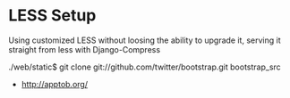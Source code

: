 

LESS Setup
==========

Using customized LESS without loosing the ability to upgrade it, serving it straight from less with Django-Compress


./web/static$ git clone git://github.com/twitter/bootstrap.git bootstrap_src

* http://apptob.org/
